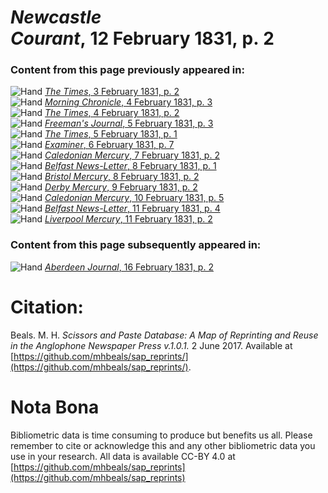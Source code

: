 # *Newcastle Courant*, 12 February 1831, p. 2  
  
### Content from this page previously appeared in:  
![Hand](http://scissorsandpaste.net/wp-content/uploads/2017/06/smallhandpointer.png) [*The Times*, 3 February 1831, p. 2](https://mhbeals.github.io/sap_html/The-Times/The-Times-3-February-1831-p-2)  
![Hand](http://scissorsandpaste.net/wp-content/uploads/2017/06/smallhandpointer.png) [*Morning Chronicle*, 4 February 1831, p. 3](https://mhbeals.github.io/sap_html/Morning-Chronicle/Morning-Chronicle-4-February-1831-p-3)  
![Hand](http://scissorsandpaste.net/wp-content/uploads/2017/06/smallhandpointer.png) [*The Times*, 4 February 1831, p. 2](https://mhbeals.github.io/sap_html/The-Times/The-Times-4-February-1831-p-2)  
![Hand](http://scissorsandpaste.net/wp-content/uploads/2017/06/smallhandpointer.png) [*Freeman's Journal*, 5 February 1831, p. 3](https://mhbeals.github.io/sap_html/Freeman's-Journal/Freeman's-Journal-5-February-1831-p-3)  
![Hand](http://scissorsandpaste.net/wp-content/uploads/2017/06/smallhandpointer.png) [*The Times*, 5 February 1831, p. 1](https://mhbeals.github.io/sap_html/The-Times/The-Times-5-February-1831-p-1)  
![Hand](http://scissorsandpaste.net/wp-content/uploads/2017/06/smallhandpointer.png) [*Examiner*, 6 February 1831, p. 7](https://mhbeals.github.io/sap_html/Examiner/Examiner-6-February-1831-p-7)  
![Hand](http://scissorsandpaste.net/wp-content/uploads/2017/06/smallhandpointer.png) [*Caledonian Mercury*, 7 February 1831, p. 2](https://mhbeals.github.io/sap_html/Caledonian-Mercury/Caledonian-Mercury-7-February-1831-p-2)  
![Hand](http://scissorsandpaste.net/wp-content/uploads/2017/06/smallhandpointer.png) [*Belfast News-Letter*, 8 February 1831, p. 1](https://mhbeals.github.io/sap_html/Belfast-News-Letter/Belfast-News-Letter-8-February-1831-p-1)  
![Hand](http://scissorsandpaste.net/wp-content/uploads/2017/06/smallhandpointer.png) [*Bristol Mercury*, 8 February 1831, p. 2](https://mhbeals.github.io/sap_html/Bristol-Mercury/Bristol-Mercury-8-February-1831-p-2)  
![Hand](http://scissorsandpaste.net/wp-content/uploads/2017/06/smallhandpointer.png) [*Derby Mercury*, 9 February 1831, p. 2](https://mhbeals.github.io/sap_html/Derby-Mercury/Derby-Mercury-9-February-1831-p-2)  
![Hand](http://scissorsandpaste.net/wp-content/uploads/2017/06/smallhandpointer.png) [*Caledonian Mercury*, 10 February 1831, p. 5](https://mhbeals.github.io/sap_html/Caledonian-Mercury/Caledonian-Mercury-10-February-1831-p-5)  
![Hand](http://scissorsandpaste.net/wp-content/uploads/2017/06/smallhandpointer.png) [*Belfast News-Letter*, 11 February 1831, p. 4](https://mhbeals.github.io/sap_html/Belfast-News-Letter/Belfast-News-Letter-11-February-1831-p-4)  
![Hand](http://scissorsandpaste.net/wp-content/uploads/2017/06/smallhandpointer.png) [*Liverpool Mercury*, 11 February 1831, p. 2](https://mhbeals.github.io/sap_html/Liverpool-Mercury/Liverpool-Mercury-11-February-1831-p-2)  
  
### Content from this page subsequently appeared in:  
![Hand](http://scissorsandpaste.net/wp-content/uploads/2017/06/smallhandpointer.png) [*Aberdeen Journal*, 16 February 1831, p. 2](https://mhbeals.github.io/sap_html/Aberdeen-Journal/Aberdeen-Journal-16-February-1831-p-2)  


# Citation: 

Beals. M. H. *Scissors and Paste Database: A Map of Reprinting and Reuse in the Anglophone Newspaper Press v.1.0.1.* 2 June 2017. Available at [https://github.com/mhbeals/sap_reprints/](https://github.com/mhbeals/sap_reprints/). 

# Nota Bona

Bibliometric data is time consuming to produce but benefits us all. Please remember to cite or acknowledge this and any other bibliometric data you use in your research. All data is available CC-BY 4.0 at [https://github.com/mhbeals/sap_reprints](https://github.com/mhbeals/sap_reprints)
